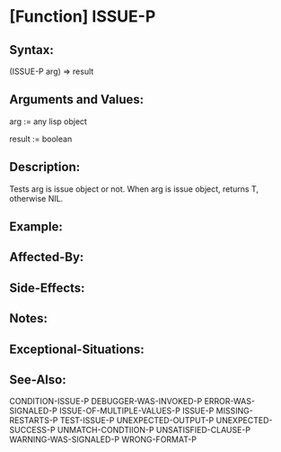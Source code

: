 # [Function] ISSUE-P

## Syntax:

(ISSUE-P arg) => result

## Arguments and Values:

arg := any lisp object

result := boolean

## Description:
Tests arg is issue object or not.
When arg is issue object, returns T, otherwise NIL.

## Example:

## Affected-By:

## Side-Effects:

## Notes:

## Exceptional-Situations:

## See-Also:

CONDITION-ISSUE-P
DEBUGGER-WAS-INVOKED-P
ERROR-WAS-SIGNALED-P
ISSUE-OF-MULTIPLE-VALUES-P
ISSUE-P
MISSING-RESTARTS-P
TEST-ISSUE-P
UNEXPECTED-OUTPUT-P
UNEXPECTED-SUCCESS-P
UNMATCH-CONDTIION-P
UNSATISFIED-CLAUSE-P
WARNING-WAS-SIGNALED-P
WRONG-FORMAT-P
